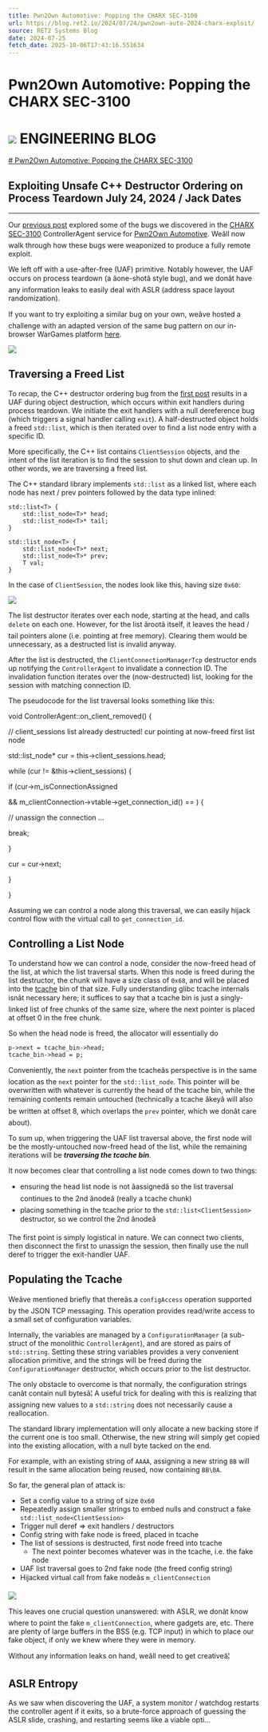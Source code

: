```yaml
---
title: Pwn2Own Automotive: Popping the CHARX SEC-3100
url: https://blog.ret2.io/2024/07/24/pwn2own-auto-2024-charx-exploit/
source: RET2 Systems Blog
date: 2024-07-25
fetch_date: 2025-10-06T17:43:16.551634
---
```


# Pwn2Own Automotive: Popping the CHARX SEC-3100

# [![](/assets/img/logo-full.svg)](/) ENGINEERING BLOG

[# Pwn2Own Automotive: Popping the CHARX SEC-3100](/2024/07/24/pwn2own-auto-2024-charx-exploit/)

## Exploiting Unsafe C++ Destructor Ordering on Process Teardown July 24, 2024 / Jack Dates

---

Our [previous post](https://blog.ret2.io/2024/07/17/pwn2own-auto-2024-charx-bugs/) explored some of the bugs we discovered in the [CHARX SEC-3100](https://www.phoenixcontact.com/en-us/products/ac-charging-controller-charx-sec-3100-1139012) ControllerAgent service for
[Pwn2Own Automotive](https://www.zerodayinitiative.com/blog/2023/8/28/revealing-the-targets-and-rules-for-the-first-pwn2own-automotive).
Weâll now walk through how these bugs were weaponized to produce a fully remote exploit.

We left off with a use-after-free (UAF) primitive. Notably however, the UAF occurs on process teardown (a âone-shotâ style bug), and we donât have any information leaks to easily deal with ASLR (address space layout randomization).

If you want to try exploiting a similar bug on your own, weâve hosted a challenge with an adapted version of the same bug pattern on our in-browser WarGames platform [here](https://wargames.ret2.systems/level/charxpost_destructors).

[![](/assets/img/pwn2own_auto24_charx_shell.png)](/assets/img/pwn2own_auto24_charx_shell.png)

## Traversing a Freed List

To recap, the C++ destructor ordering bug from the [first post](https://blog.ret2.io/2024/07/17/pwn2own-auto-2024-charx-bugs/) results in a UAF during object destruction, which occurs within exit handlers during process teardown. We initiate the exit handlers with a null dereference bug (which triggers a signal handler calling `exit`). A half-destructed object holds a freed `std::list`, which is then iterated over to find a list node entry with a specific ID.

More specifically, the C++ list contains `ClientSession` objects, and the intent of the list iteration is to find the session to shut down and clean up. In other words, we are traversing a freed list.

The C++ standard library implements `std::list` as a linked list, where each node has next / prev pointers followed by the data type inlined:

```
std::list<T> {
    std::list_node<T>* head;
    std::list_node<T>* tail;
}

std::list_node<T> {
    std::list_node<T>* next;
    std::list_node<T>* prev;
    T val;
}
```

In the case of `ClientSession`, the nodes look like this, having size `0x60`:

[![](/assets/img/pwn2own_auto24_charx_node_struct.svg)](/assets/img/pwn2own_auto24_charx_node_struct.svg)

The list destructor iterates over each node, starting at the head, and calls `delete` on each one. However, for the list ârootâ itself, it leaves the head / tail pointers alone (i.e. pointing at free memory).
Clearing them would be unnecessary, as a destructed list is invalid anyway.

After the list is destructed, the `ClientConnectionManagerTcp` destructor ends up notifying the `ControllerAgent` to invalidate a connection ID.
The invalidation function iterates over the (now-destructed) list, looking for the session with matching connection ID.

The pseudocode for the list traversal looks something like this:

void ControllerAgent::on\_client\_removed() {

// client\_sessions list already destructed! cur pointing at now-freed first list node

std::list\_node<ClientSession>\* cur = this->client\_sessions.head;

while (cur != &this->client\_sessions) {

if (cur->m\_isConnectionAssigned

&& m\_clientConnection->vtable->get\_connection\_id() == <expected ID>) {

// unassign the connection ...

break;

}

cur = cur->next;

}

}

Assuming we can control a node along this traversal, we can easily hijack control flow with the virtual call to `get_connection_id`.

## Controlling a List Node

To understand how we can control a node, consider the now-freed head of the list, at which the list traversal starts. When this node is freed during the list destructor, the chunk will have a size class of `0x68`, and will be placed into the [tcache](https://ir0nstone.gitbook.io/notes/types/heap/the-tcache) bin of that size. Fully understanding glibc tcache internals isnât necessary here; it suffices to say that a tcache bin is just a singly-linked list of free chunks of the same size, where the next pointer is placed at offset 0 in the free chunk.

So when the head node is freed, the allocator will essentially do

```
p->next = tcache_bin->head;
tcache_bin->head = p;
```

Conveniently, the `next` pointer from the tcacheâs perspective is in the same location as the `next` pointer for the `std::list_node`. This pointer will be overwritten with whatever is currently the head of the tcache bin, while the remaining contents remain untouched (technically a tcache âkeyâ will also be written at offset 8, which overlaps the `prev` pointer, which we donât care about).

To sum up, when triggering the UAF list traversal above, the first node will be the mostly-untouched now-freed head of the list, while the remaining iterations will be ***traversing the tcache bin***.

It now becomes clear that controlling a list node comes down to two things:

* ensuring the head list node is not âassignedâ so the list traversal continues to the 2nd ânodeâ (really a tcache chunk)
* placing something in the tcache prior to the `std::list<ClientSession>` destructor, so we control the 2nd ânodeâ

The first point is simply logistical in nature. We can connect two clients, then disconnect the first to unassign the session, then finally use the null deref to trigger the exit-handler UAF.

## Populating the Tcache

Weâve mentioned briefly that thereâs a `configAccess` operation supported by the JSON TCP messaging. This operation provides read/write access to a small set of configuration variables.

Internally, the variables are managed by a `ConfigurationManager` (a sub-struct of the monolithic `ControllerAgent`), and are stored as pairs of `std::string`.
Setting these string variables provides a very convenient allocation primitive, and the strings will be freed during the `ConfigurationManager` destructor, which occurs prior to the list destructor.

The only obstacle to overcome is that normally, the configuration strings canât contain null bytesâ¦ A useful trick for dealing with this is realizing that assigning new values to a `std::string` does not
necessarily cause a reallocation.

The standard library implementation will only allocate a new backing store if the current one is too small. Otherwise, the new string will simply get copied into the existing allocation, with a null byte tacked on the end.

For example, with an existing string of `AAAA`, assigning a new string `BB` will result in the same allocation being reused, now containing `BB\0A`.

So far, the general plan of attack is:

* Set a config value to a string of size `0x60`
* Repeatedly assign smaller strings to embed nulls and construct a fake `std::list_node<ClientSession>`
* Trigger null deref => exit handlers / destructors
* Config string with fake node is freed, placed in tcache
* The list of sessions is destructed, first node freed into tcache
  + The next pointer becomes whatever was in the tcache, i.e. the fake node
* UAF list traversal goes to 2nd fake node (the freed config string)
* Hijacked virtual call from fake nodeâs `m_clientConnection`

[![](/assets/img/pwn2own_auto24_charx_uaf_traversal.svg)](/assets/img/pwn2own_auto24_charx_uaf_traversal.svg)

This leaves one crucial question unanswered: with ASLR, we donât know where to point the fake `m_clientConnection`, where gadgets are, etc.
There are plenty of large buffers in the BSS (e.g. TCP input) in which to place our fake object, if only we knew where they were in memory.

Without any information leaks on hand, weâll need to get creativeâ¦

## ASLR Entropy

As we saw when discovering the UAF, a system monitor / watchdog restarts the controller agent if it exits, so a brute-force approach of guessing the ASLR slide, crashing, and restarting seems like a viable opti...
